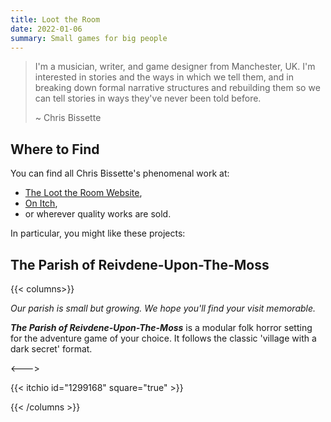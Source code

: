 ```yaml
---
title: Loot the Room
date: 2022-01-06
summary: Small games for big people
---
```


<!-- vale off -->

> I'm a musician, writer, and game designer from Manchester, UK. I'm interested in stories and the
> ways in which we tell them, and in breaking down formal narrative structures and rebuilding them
> so we can tell stories in ways they've never been told before.
>
> ~ Chris Bissette

## Where to Find

You can find all Chris Bissette's phenomenal work at:

- [The Loot the Room Website](https://loottheroom.uk),
- [On Itch](https://loottheroom.itch.io),
- or wherever quality works are sold.

In particular, you might like these projects:

## The Parish of Reivdene-Upon-The-Moss

{{< columns>}}

_Our parish is small but growing. We hope you'll find your visit memorable._

**_The Parish of Reivdene-Upon-The-Moss_** is a modular folk horror setting for the adventure game
of your choice. It follows the classic 'village with a dark secret' format.

<--->

{{< itchio id="1299168" square="true" >}}

{{< /columns >}}
